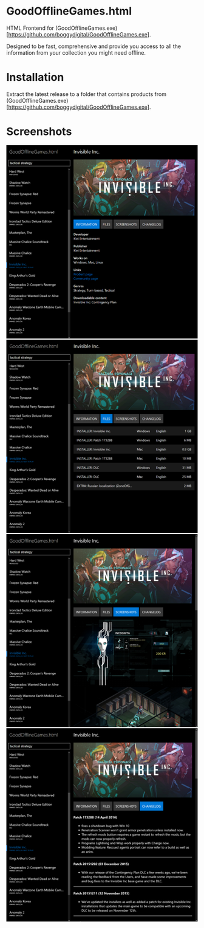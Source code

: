 # GoodOfflineGames.html

HTML Frontend for (GoodOfflineGames.exe)[https://github.com/boggydigital/GoodOfflineGames.exe].

Designed to be fast, comprehensive and provide you access to all the information from your collection you might need offline. 

# Installation

Extract the latest release to a folder that contains products from (GoodOfflineGames.exe)[https://github.com/boggydigital/GoodOfflineGames.exe].

# Screenshots

![Information](https://github.com/boggydigital/GoodOfflineGames.html/blob/master/Information.png)
![Files](https://github.com/boggydigital/GoodOfflineGames.html/blob/master/Files.png)
![Screenshots](https://github.com/boggydigital/GoodOfflineGames.html/blob/master/Screenshots.png)
![Changelog](https://github.com/boggydigital/GoodOfflineGames.html/blob/master/Changelog.PNG)
